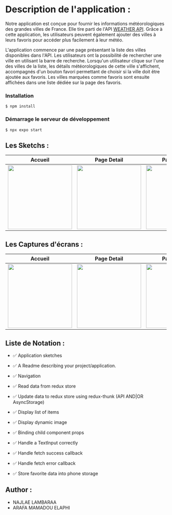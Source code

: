 # Description de l'application :
Notre application est conçue pour fournir les informations météorologiques des grandes villes de France. Elle tire parti de l'API <a href="https://iut-weather-api.azurewebsites.net/swagger-ui/">WEATHER API</a>. Grâce à cette application, les utilisateurs peuvent également ajouter des villes à leurs favoris pour accéder plus facilement à leur météo.

L'application commence par une page présentant la liste des villes disponibles dans l'API. Les utilisateurs ont la possibilité de rechercher une ville en utilisant la barre de recherche. Lorsqu'un utilisateur clique sur l'une des villes de la liste, les détails météorologiques de cette ville s'affichent, accompagnés d'un bouton favori permettant de choisir si la ville doit être ajoutée aux favoris. Les villes marquées comme favoris sont ensuite affichées dans une liste dédiée sur la page des favoris.

### Installation

```
$ npm install
```

### Démarrage le serveur de développement

```
$ npx expo start
```


## Les Sketchs :
Accueil                 |   Page Detail      |  Page Favoris                
:-------------------------:|:-------------------------:|:-------------------------:
<img src="./Documentation/images/detail.png" width=200/>  |<img src="./Documentation/images/favoris.png" width=200/> | <img src="./Documentation/images/home.png" width=200/>

## Les Captures d'écrans :
Accueil                 |   Page Detail      |  Page Favoris                
:-------------------------:|:-------------------------:|:-------------------------:
<img width=200 src="Documentation/images/listapp.png" />   |<img width=200 src="Documentation/images/detailapp.png" />  | <img width=200 src="Documentation/images/favorisapp.png" />


## Liste de Notation :

* :white_check_mark: Application sketches 
  
* :white_check_mark: A Readme describing your project/application. 
* :white_check_mark: Navigation 
* :white_check_mark: Read data from redux store 
* :white_check_mark: Update data to redux store using redux-thunk (API AND|OR AsyncStorage) 
* :white_check_mark: Display list of items 
* :white_check_mark: Display dynamic image 
 
* :white_check_mark: Binding child component props 

* :white_check_mark:  Handle a TextInput correctly 
* :white_check_mark:  Handle fetch success callback 
* :white_check_mark:  Handle fetch error callback 
* :white_check_mark:  Store favorite data into phone storage 


## Author : 
* <a >NAJLAE LAMBARAA</a>
* <a >ARAFA MAMADOU ELAPHI</a>
